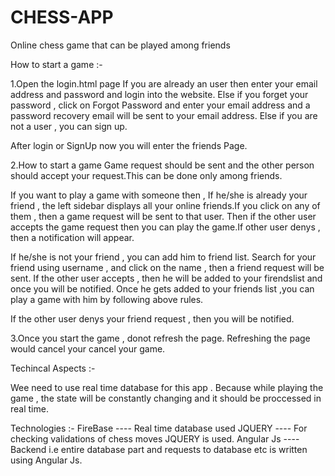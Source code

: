 # CHESS-APP
Online chess game that can be played among friends


How to start a game :-

1.Open the login.html page
If you are already an user then enter your email address and password and login into the website.
Else if you forget your password , click on Forgot Password and enter your email address and a password recovery email will be sent to your email address.
Else if you are not a user , you can sign up.

After login or SignUp now you will enter the friends Page.

2.How to start a game 
Game request should be sent and the other person should accept your request.This can be done only among friends.

If you want to play a game with someone then ,
If he/she is already your friend , the left sidebar displays all your online friends.If you click on any of them , then a game request will be sent to that user. Then if the other user accepts the game request then you can play the game.If other user denys , then a notification will appear.

If he/she is not your friend , you can add him to friend list.
Search for your friend using username , and click on the name , then a friend request will be sent.
If the other user accepts , then he will be added to your firendslist and once you will be notified.
Once he gets added to your friends list ,you can play a game with him by following above rules.

If the other user denys your friend request , then you will be notified.

3.Once you start the game , donot refresh the page.
Refreshing the page would cancel your cancel your game.


Techincal Aspects :-

Wee need to use real time database for this app . Because while playing the game , the state will be constantly changing and it should be proccessed in real time.

Technologies :-
FireBase     ----  Real time database used
JQUERY       ----  For checking validations of chess moves JQUERY is used.
Angular Js   ----  Backend i.e entire database part and requests to database etc is written using Angular Js.

